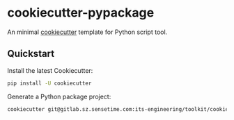 # cookiecutter-pypackage

An minimal [cookiecutter](https://github.com/audreyr/cookiecutter) template for Python script tool.

## Quickstart

Install the latest Cookiecutter: 

```bash
pip install -U cookiecutter

```

Generate a Python package project:

```bash
cookiecutter git@gitlab.sz.sensetime.com:its-engineering/toolkit/cookiecutter-pypackage.git
```
